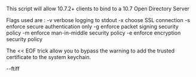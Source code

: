 This script will allow 10.7.2+ clients to bind to a 10.7 Open Directory Server

Flags used are : 
-v             verbose logging to stdout
-x             choose SSL connection
-s             enforce secure authentication only
-g             enforce packet signing security policy
-m             enforce man-in-middle security policy
-e             enforce encryption security policy

The << EOF trick allow you to bypass the warning to add the trusted certificate
to the system keychain.

--ftiff

